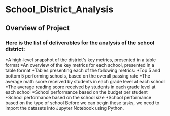 # School_District_Analysis
## Overview of Project
  ### Here is the list of deliverables for the analysis of the school district:

  *A high-level snapshot of the district's key metrics, presented in a table format
  *An overview of the key metrics for each school, presented in a table format
  *Tables presenting each of the following metrics:
  *Top 5 and bottom 5 performing schools, based on the overall passing rate
  *The average math score received by students in each grade level at each school
  *The average reading score received by students in each grade level at each school
  *School performance based on the budget per student
  *School performance based on the school size
  *School performance based on the type of school Before we can begin these tasks, we need to import the datasets into Jupyter Notebook using Python.
